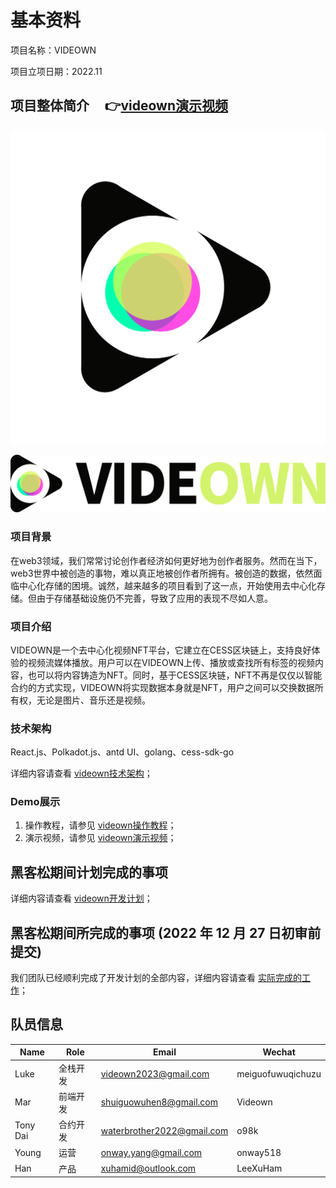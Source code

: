 # 基本资料

项目名称：VIDEOWN

项目立项日期：2022.11

## 项目整体简介 &nbsp;&nbsp;&nbsp;&nbsp;👉[videown演示视频](http://13.212.109.154/play/9854db7502bf5c69af6a1890f440f71f1c3700637f918c116f702d270f16c20a)

![logo-light-wbg](./assets/logo-light-wbg.png)

![videown-black](./assets/videown-black.png)

### 项目背景

在web3领域，我们常常讨论创作者经济如何更好地为创作者服务。然而在当下，web3世界中被创造的事物，难以真正地被创作者所拥有。被创造的数据，依然面临中心化存储的困境。诚然，越来越多的项目看到了这一点，开始使用去中心化存储。但由于存储基础设施仍不完善，导致了应用的表现不尽如人意。

### 项目介绍
VIDEOWN是一个去中心化视频NFT平台，它建立在CESS区块链上，支持良好体验的视频流媒体播放。用户可以在VIDEOWN上传、播放或查找所有标签的视频内容，也可以将内容铸造为NFT。同时，基于CESS区块链，NFT不再是仅仅以智能合约的方式实现，VIDEOWN将实现数据本身就是NFT，用户之间可以交换数据所有权，无论是图片、音乐还是视频。

### 技术架构
React.js、Polkadot.js、antd UI、golang、cess-sdk-go

详细内容请查看 [videown技术架构](./docs/videown技术架构.md)；

### Demo展示

1. 操作教程，请参见 [videown操作教程](./docs/videown操作教程.md)；
2. 演示视频，请参见 [videown演示视频](http://13.212.109.154/play/9854db7502bf5c69af6a1890f440f71f1c3700637f918c116f702d270f16c20a)；

## 黑客松期间计划完成的事项

详细内容请查看 [videown开发计划](./docs/videown技术架构.md#黑客松期间计划完成事项)；

## 黑客松期间所完成的事项 (2022 年 12 月 27 日初审前提交)

我们团队已经顺利完成了开发计划的全部内容，详细内容请查看 [实际完成的工作](./docs/videown技术架构.md#黑客松期间计划完成事项)；

## 队员信息

| Name     | Role     | Email                                                        | Wechat            |
| -------- | -------- | ------------------------------------------------------------ | ----------------- |
| Luke     | 全栈开发 | [videown2023@gmail.com](mailto:videown2023@gmail.com)        | meiguofuwuqichuzu |
| Mar      | 前端开发 | [shuiguowuhen8@gmail.com](mailto:shuiguowuhen8@gmail.com)    | Videown           |
| Tony Dai | 合约开发 | [waterbrother2022@gmail.com](mailto:waterbrother2022@gmail.com) | o98k              |
| Young    | 运营     | [onway.yang@gmail.com](mailto:onway.yang@gmail.com)          | onway518          |
| Han      | 产品     | [xuhamid@outlook.com](mailto:xuhamid@outlook.com)            | LeeXuHam          |
